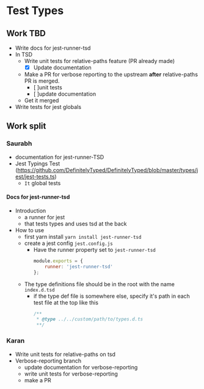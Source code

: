 # Test Types

## Work TBD

- Write docs for jest-runner-tsd
- In TSD
  - Write unit tests for relative-paths feature (PR already made)
    - [x] Update documentation
  - Make a PR for verbose reporting to the upstream **after** relative-paths PR is merged.
    - [ ]unit tests
    - [ ]update documentation
  - Get it merged
- Write tests for jest globals

## Work split

### Saurabh

- documentation for jest-runner-TSD
- Jest Typings Test (https://github.com/DefinitelyTyped/DefinitelyTyped/blob/master/types/jest/jest-tests.ts)
  - `It` global tests

#### Docs for jest-runner-tsd

- Introduction
  - a runner for jest
  - that tests types and uses tsd at the back
- How to use
  - first yarn install `yarn install jest-runner-tsd`
  - create a jest config `jest.config.js`
    - Have the runner property set to `jest-runner-tsd`
        ```js
        module.exports = {
            runner: 'jest-runner-tsd'
        };
        ```
  - The type definitions file should be in the root with the name `index.d.tsd`
    - if the type def file is somewhere else, specify it's path in each test file at the top like this
      ```js
      /**
       * @type ../../custom/path/to/types.d.ts
       **/
      ```


### Karan

- Write unit tests for relative-paths on tsd
- Verbose-reporting branch
  - update documentation for verbose-reporting
  - write unit tests for verbose-reporting
  - make a PR
